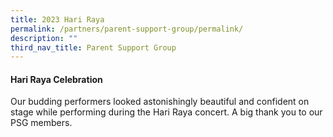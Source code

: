 ```yaml
---
title: 2023 Hari Raya
permalink: /partners/parent-support-group/permalink/
description: ""
third_nav_title: Parent Support Group
---
```

#### Hari Raya Celebration
Our budding performers looked astonishingly beautiful and confident on stage while performing during the Hari Raya concert.  A big thank you to our PSG members. 
